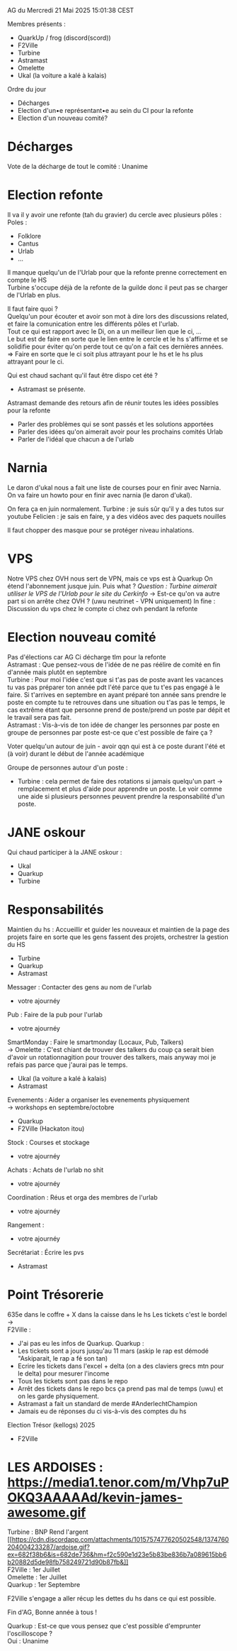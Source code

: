 AG du Mercredi 21 Mai 2025 15:01:38 CEST

Membres présents : 
- QuarkUp / frog (discord(scord))
- F2Ville
- Turbine
- Astramast
- Omelette
- Ukal (la voiture a kalé à kalais)

Ordre du jour
- Décharges
- Election d'un•e représentant•e au sein du CI pour la refonte
- Election d'un nouveau comité?

# Décharges

Vote de la décharge de tout le comité : Unanime

# Election refonte

Il va il y avoir une refonte (tah du gravier) du cercle avec plusieurs pôles :
Poles :
- Folklore
- Cantus
- Urlab
- ...

Il manque quelqu'un de l'Urlab pour que la refonte prenne correctement en compte le HS  
Turbine s'occupe déjà de la refonte de la guilde donc il peut pas se charger de l'Urlab en plus.

Il faut faire quoi ?  
Quelqu'un pour écouter et avoir son mot à dire lors des discussions related, et faire la comunication entre les différents pôles et l'urlab.  
Tout ce qui est rapport avec le Di, on a un meilleur lien que le ci, ...  
Le but est de faire en sorte que le lien entre le cercle et le hs s'affirme et se solidifie pour éviter qu'on perde tout ce qu'on a fait ces dernières années.  
=> Faire en sorte que le ci soit plus attrayant pour le hs et le hs plus attrayant pour le ci.  

Qui est chaud sachant qu'il faut être dispo cet été ?  
- Astramast se présente.
 
Astramast demande des retours afin de réunir toutes les idées possibles pour la refonte 
- Parler des problèmes qui se sont passés et les solutions apportées 
- Parler des idées qu'on aimerait avoir pour les prochains comités Urlab
- Parler de l'idéal que chacun a de l'urlab

# Narnia

Le daron d'ukal nous a fait une liste de courses pour en finir avec Narnia.  
On va faire un howto pour en finir avec narnia (le daron d'ukal).  

On fera ça en juin normalement.
Turbine : je suis sûr qu'il y a des tutos sur youtube 
Felicien : je sais en faire, y a des vidéos avec des paquets nouilles 

Il faut chopper des masque pour se protéger niveau inhalations.  

# VPS

Notre VPS chez OVH nous sert de VPN, mais ce vps est à Quarkup
On étend l'abonnement jusque juin. Puis what ?
*Question : Turbine aimerait utiliser le VPS de l'Urlab pour le site du Cerkinfo* 
-> Est-ce qu'on va autre part si on arrête chez OVH ? (uwu neutrinet - VPN uniquement)
In fine : Discussion du vps chez le compte ci chez ovh pendant la refonte

# Election nouveau comité

Pas d'élections car AG Ci décharge tlm pour la refonte  
Astramast : Que pensez-vous de l'idée de ne pas réélire de comité en fin d'année mais plutôt en septembre  
Turbine : Pour moi l'idée c'est que si t'as pas de poste avant les vacances tu vas pas préparer ton année pdt l'été parce que tu t'es pas engagé à le faire. Si t'arrives en septembre en ayant préparé ton année sans prendre le poste en compte tu te retrouves dans une situation ou t'as pas le temps, le cas extrême étant que personne prend de poste/prend un poste par dépit et le travail sera pas fait.  
Astramast : Vis-à-vis de ton idée de changer les personnes par poste en groupe de personnes par poste est-ce que c'est possible de faire ça ?  

Voter quelqu'un autour de juin - avoir qqn qui est à ce poste durant l'été et (à voir) durant le début de l'année académique  

Groupe de personnes autour d'un poste :  
- Turbine : cela permet de faire des rotations si jamais quelqu'un part -> remplacement et plus d'aide pour apprendre un poste. Le voir comme une aide si plusieurs personnes peuvent prendre la responsabilité d'un poste.  
    
# JANE oskour

Qui chaud participer à la JANE oskour :  
- Ukal
- Quarkup
- Turbine

# Responsabilités

Maintien du hs : Accueillir et guider les nouveaux et maintien de la page des projets faire en sorte que les gens fassent des projets, orchestrer la gestion du HS  
- Turbine
- Quarkup
- Astramast

Messager : Contacter des gens au nom de l'urlab  
- votre ajournéy  

Pub : Faire de la pub pour l'urlab  
- votre ajournéy  

SmartMonday : Faire le smartmonday (Locaux, Pub, Talkers)  
-> Omelette : C'est chiant de trouver des talkers du coup ça serait bien d'avoir un rotationnagition  pour trouver des talkers, mais anyway moi je refais pas parce que j'aurai pas le temps.  
- Ukal (la voiture a kalé à kalais)  
- Astramast  

Evenements : Aider a organiser les evenements physiquement  
-> workshops en septembre/octobre  
- Quarkup  
- F2Ville (Hackaton itou)  

Stock : Courses et stockage  
- votre ajournéy  

Achats : Achats de l'urlab no shit  
- votre ajournéy  

Coordination : Réus et orga des membres de l'urlab  
- votre ajournéy  

Rangement :  
- votre ajournéy  

Secrétariat : Écrire les pvs  
- Astramast  

# Point Trésorerie

635e dans le coffre + X dans la caisse dans le hs
Les tickets c'est le bordel ->  
F2Ville :  
- J'ai pas eu les infos de Quarkup.
Quarkup :  
- Les tickets sont a jours jusqu'au 11 mars (askip le rap est démodé "Askiparait, le rap a fé son tan)  
- Ecrire les tickets dans l'excel + delta (on a des claviers grecs mtn pour le delta) pour mesurer l'income  
- Tous les tickets sont pas dans le repo  
- Arrêt des tickets dans le repo bcs ça prend pas mal de temps (uwu) et on les garde physiquement.  
- Astramast a fait un standard de merde #AnderlechtChampion  
- Jamais eu de réponses du ci vis-à-vis des comptes du hs  

Election Trésor (kellogs) 2025 
- F2Ville

# LES ARDOISES : https://media1.tenor.com/m/Vhp7uPOKQ3AAAAAd/kevin-james-awesome.gif
Turbine : BNP Rend l'argent [[https://cdn.discordapp.com/attachments/1015757477620502548/1374760204004233287/ardoise.gif?ex=682f38b6&is=682de736&hm=f2c590e1d23e5b83be836b7a089615bb6b20882d5de98fb758249721d90b87fb&]]  
F2Ville : 1er Juillet  
Omelette : 1er Juillet  
Quarkup : 1er Septembre  


F2Ville s'engage a aller récup les dettes du hs dans ce qui est possible.  

Fin d'AG, Bonne année à tous !  

Quarkup : Est-ce que vous pensez que c'est possible d'emprunter l'oscilloscope ?  
Oui : Unanime  

